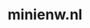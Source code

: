 ---
layout: post
title:  "minienw.nl"
internal_url:  "/dutchgov/minienw.nl.html"
subdomains_count: 23
all_subdomains_count: 45
urls_count: 7
ssl_rank: 0
http_rank: 71.285714285714
url_link: /data/minienw.nl/urls.txt
all_subdomains_link: /data/minienw.nl/all_subdomains.txt
subdomains_link: /data/minienw.nl/subdomains.txt
categories: dutchgov
---